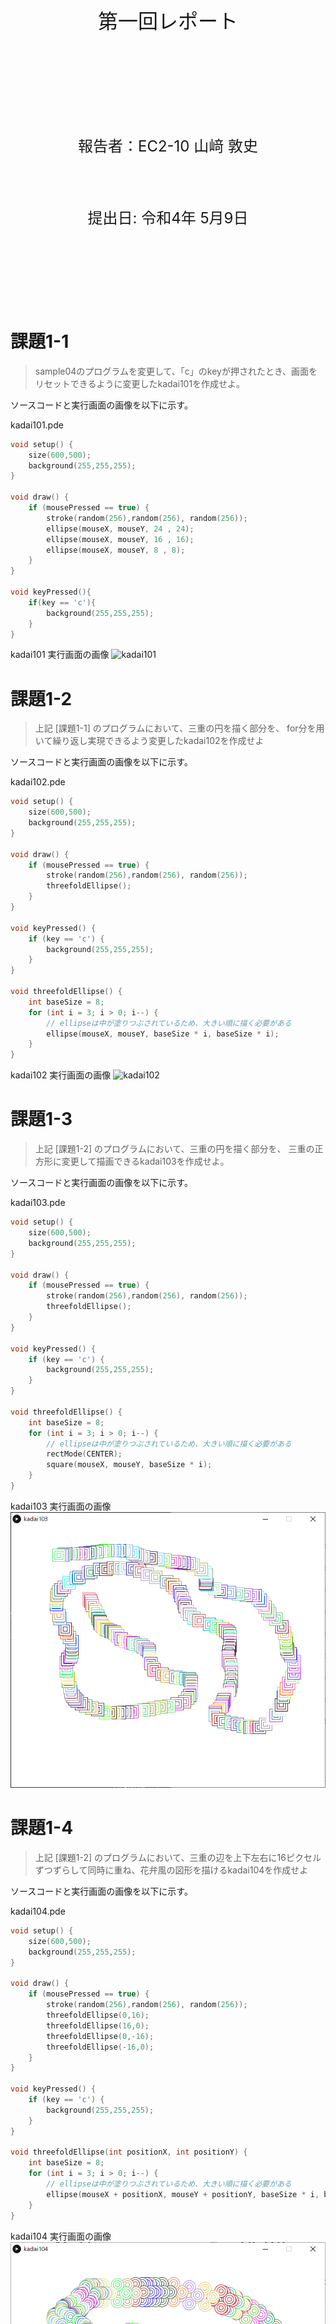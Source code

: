 <!-- 表紙 -->

<div style="text-align: center;">
<div style="font-size: 32px;margin: 240px auto 0px">
第一回レポート
</div>
<div style="font-size: 24px;margin: 160px auto 0px">
報告者：EC2-10 山﨑 敦史
</div>
<div style="font-size: 24px;margin: 80px auto 160px">
提出日: 令和4年 5月9日
</div>
</div>

<div style="page-break-before:always"></div>

<!-- 以下レポート -->

# 課題1-1
>sample04のプログラムを変更して、「c」のkeyが押されたとき、画面をリセットできるように変更したkadai101を作成せよ。

ソースコードと実行画面の画像を以下に示す。

kadai101.pde
```c++
void setup() {
    size(600,500);
    background(255,255,255);
}

void draw() {
    if (mousePressed == true) {
        stroke(random(256),random(256), random(256));
        ellipse(mouseX, mouseY, 24 , 24);
        ellipse(mouseX, mouseY, 16 , 16);
        ellipse(mouseX, mouseY, 8 , 8);
    }
}

void keyPressed(){
    if(key == 'c'){
        background(255,255,255);
    }
}
```

kadai101 実行画面の画像
![kadai101]()

# 課題1-2
>上記 [課題1-1] のプログラムにおいて、三重の円を描く部分を、
for分を用いて繰り返し実現できるよう変更したkadai102を作成せよ

ソースコードと実行画面の画像を以下に示す。

kadai102.pde
```c++
void setup() {
    size(600,500);
    background(255,255,255);
}

void draw() {
    if (mousePressed == true) {
        stroke(random(256),random(256), random(256));
        threefoldEllipse();
    }
}

void keyPressed() {
    if (key == 'c') {
        background(255,255,255);
    }
}

void threefoldEllipse() {
    int baseSize = 8;
    for (int i = 3; i > 0; i--) {
        // ellipseは中が塗りつぶされているため、大きい順に描く必要がある
        ellipse(mouseX, mouseY, baseSize * i, baseSize * i);
    }
}
```

kadai102 実行画面の画像
![kadai102]()

# 課題1-3
>上記 [課題1-2] のプログラムにおいて、三重の円を描く部分を、
三重の正方形に変更して描画できるkadai103を作成せよ。

ソースコードと実行画面の画像を以下に示す。


kadai103.pde
```c++
void setup() {
    size(600,500);
    background(255,255,255);
}

void draw() {
    if (mousePressed == true) {
        stroke(random(256),random(256), random(256));
        threefoldEllipse();
    }
}

void keyPressed() {
    if (key == 'c') {
        background(255,255,255);
    }
}

void threefoldEllipse() {
    int baseSize = 8;
    for (int i = 3; i > 0; i--) {
        // ellipseは中が塗りつぶされているため、大きい順に描く必要がある
        rectMode(CENTER);
        square(mouseX, mouseY, baseSize * i);
    }
}
```
kadai103 実行画面の画像
![kadai103](../kadai103/kadai103.png)

# 課題1-4
>上記 [課題1-2] のプログラムにおいて、三重の辺を上下左右に16ピクセルずつずらして同時に重ね、花弁風の図形を描けるkadai104を作成せよ

ソースコードと実行画面の画像を以下に示す。

kadai104.pde
```c++
void setup() {
    size(600,500);
    background(255,255,255);
}

void draw() {
    if (mousePressed == true) {
        stroke(random(256),random(256), random(256));
        threefoldEllipse(0,16);
        threefoldEllipse(16,0);
        threefoldEllipse(0,-16);
        threefoldEllipse(-16,0);
    }
}

void keyPressed() {
    if (key == 'c') {
        background(255,255,255);
    }
}

void threefoldEllipse(int positionX, int positionY) {
    int baseSize = 8;
    for (int i = 3; i > 0; i--) {
        // ellipseは中が塗りつぶされているため、大きい順に描く必要がある
        ellipse(mouseX + positionX, mouseY + positionY, baseSize * i, baseSize * i);
    }
}
```

kadai104 実行画面の画像
![kadai104](../kadai104/kadai104.png)

# 課題2-1
>sample05の`background()`関数をコメントアウトすると、
前に描画した図形の軌跡が残る。
これをさらに変更してウィンドウの枠にあたると図形の色がランダムに変化する
kadai201を作成せよ

ソースコードと実行画面の画像を以下に示す。

kadai201.pde
```c++
float x,y;
float dx = 2.0, dy = 2.0;

void setup() {
    size(600, 500);
    background(128, 128, 128);
    stroke(128, 128, 128);
    fill(255,255);
    
    x = random(20, width - 20);
    y = random(20, height - 20);
}

void draw() {
    x = x + dx;
    y = y + dy;
    
    if ((x < 10) || (x>(width - 10))) {
        dx = -dx;
        stroke(random(256),random(256), random(256));
    }
    if ((y < 10) || (y>(height - 10))) {
        dy = -dy;
        stroke(random(256),random(256), random(256));
    }
    ellipse(x,y,20,20);
}

```

kadai201 実行画面の画像
![kadai201](../kadai201/201.png)

# 課題2-2
>sample05を変更して、長方形のラケットで円（ボール）の図形を打ち返すことができるプログラムを考える\
このとき、長方形のラケットと円（ボール）の図形の衝突判定の条件式はどのように記述すればよいか示せ。\
ただし、長方形のラケットは次のように設定することとし、長方形のラケットの中心座標を`x1`,`y1`とする。なお`setup()`関数の中で`rectMode(CENTER)`関数が実行されているものとする。

ラケットの中心座標を`racketX`,`racketY`と再定義し、ラケットの横幅と縦幅を`racketW`,`racketH`、ボールの半径を`radius`と定義して
ソースコードを以下に示す。

kadai201.pde
```c++
boolean isCollision() {
    float halfW = racketW / 2;
    float halfH = racketH / 2;
    
    boolean overlappingX = (racketX - halfW)<(x + radius) && (racketX + halfW)>(x - radius);
    boolean overlappingY = (racketY - halfH)<(y + radius) && (racketY + halfH)>(y - radius);
    
    return overlappingX && overlappingY;
}
```


# 課題2-3
>sample05を変更して、長方形のラケットで円（ボール）の図形を打ち返すプログラムkadai203を作成せよ


ソースコードと実行画面の画像を以下に示す。

kadai203.pde
```c++
class Collisioning{
    Collisioning(boolean x, boolean y) {
        this.x = x;
        this.y = y;
    }
    boolean x, y;
}

float x,y,radius;
float dx = 2.0, dy = 2.0;

float racketX = 300 , racketY = 400;
float racketW = 50, racketH = 10;

void setup() {
    size(600, 500);
    background(128, 128, 128);
    stroke(128, 128, 128);
    fill(255,255);
    
    x = random(20, width - 20);
    y = random(20, height - 20);
    radius = 10;
    rectMode(CENTER);
}

void draw() {
    background(128, 128, 128);
    Collisioning collisioning = collision();
    if ((x < 10) || (x>(width - 10)) || collisioning.x) {
        dx = -dx;
    }
    if ((y < 10) || (y>(height - 10)) ||  collisioning.y) {
        dy = -dy;
    }
    x = x + dx;
    y = y + dy;
    ellipse(x,y,radius * 2,radius * 2);
    rect(racketX, racketY, racketW, racketH);
}

Collisioning collision() {
    boolean overlappingX = isOverlappingX(x + radius, x - radius);
    boolean overlappingY = isOverlappingY(y + radius, y - radius);
    boolean isCollision = overlappingX && overlappingY;
    
    if (isCollision) {
        boolean isCollisionHorizen = isOverlappingY(y,y);
        boolean isCollisionVertical = isOverlappingX(x,x);
        return new Collisioning(isCollisionHorizen,isCollisionVertical);
    } else{
        return new Collisioning(false,false);
    }
}

boolean isOverlappingX(float upper, float lower) {
    float halfW = racketW / 2;
    return(racketX - halfW)<(upper) && (racketX + halfW)>(lower);
}

boolean isOverlappingY(float upper, float lower) {
    float halfH = racketH / 2;
    return(racketY - halfH)<(upper) && (racketY + halfH)>(lower);
}

void keyPressed() {
    if (key ==  CODED) {
        if (keyCode == RIGHT) {
            racketX += 20;
        }
        if (keyCode == LEFT) {
            racketX -= 20;
        }
    }
}
```

kadai203 実行画面の画像
![kadai203](../kadai203/kadai203.png)
